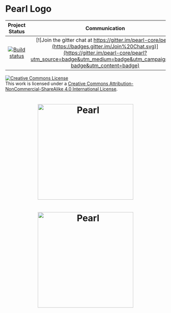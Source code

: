 Pearl Logo
==========

|Project Status|Communication|
|:-----------:|:-----------:|
|[![Build status](https://api.travis-ci.org/pearl-core/pearl.png?branch=master)](https://travis-ci.org/pearl-core/pearl) | [![Join the gitter chat at https://gitter.im/pearl-core/pearl](https://badges.gitter.im/Join%20Chat.svg)](https://gitter.im/pearl-core/pearl?utm_source=badge&utm_medium=badge&utm_campaign=pr-badge&utm_content=badge) |

<a rel="license"
   href="http://creativecommons.org/licenses/by-nc-sa/4.0/">
    <img alt="Creative Commons License"
	 style="border-width:0"
	 src="https://i.creativecommons.org/l/by-nc-sa/4.0/88x31.png" />
</a>
<br />This work is licensed under a <a rel="license" href="http://creativecommons.org/licenses/by-nc-sa/4.0/">Creative Commons Attribution-NonCommercial-ShareAlike 4.0 International License</a>.


<h1 align="center">
    <a href="https://github.com/pearl-core/pearl"><img
        alt="Pearl"
        width=300px
        src="https://rawgit.com/pearl-core/logo/master/pearl.svg"></a>
</h1>

<h1 align="center">
    <a href="https://github.com/pearl-hub/pearl"><img
        alt="Pearl"
        width=300px
        src="https://rawgit.com/pearl-core/logo/master/pearl-hub.svg"></a>
</h1>

